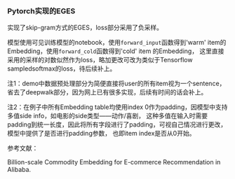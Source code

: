 ### Pytorch实现的EGES
实现了skip-gram方式的EGES，loss部分采用了负采样。

模型使用可见训练模型的notebook，使用`forward_input`函数得到'warm' item的Embedding，使用`forward_cold`函数得到'cold' item 的Embedding，
这里直接采用的采样的对数似然作为loss，略加更改可改为类似于Tensorflow sampledsoftmax的loss，待后续补上。

注1：demo中数据预处理部分为简便直接将user的所有item视为一个sentence，省去了deepwalk部分，因为网上已有很多实现，后续有时间的话会补上。

注2：在例子中所有Embedding table均使用index 0作为padding，因模型中支持多值side info，如电影的side类型——动作/喜剧，
    这种多值在输入时需要padding到统一长度，因此将所有字段进行了padding，可视自己情况进行更改，模型中提供了是否进行padding参数，
    也即item index是否从0开始。

参考文献：

Billion-scale Commodity Embedding for E-commerce Recommendation in Alibaba.

